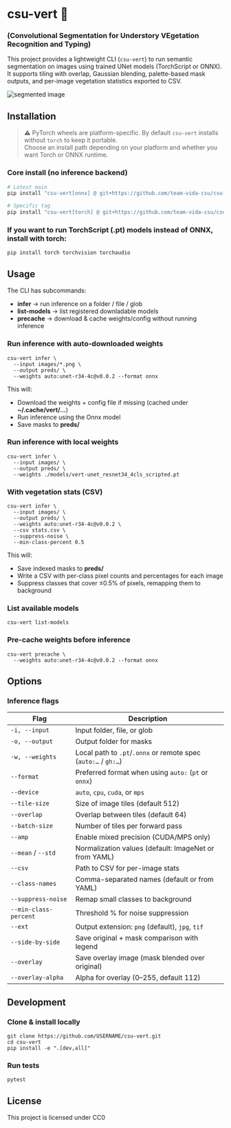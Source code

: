 # csu-vert 🌿
### (Convolutional Segmentation for Understory VEgetation Recognition and Typing)

This project provides a lightweight CLI (`csu-vert`) to run semantic segmentation on images using trained UNet models (TorchScript or ONNX). 
It supports tiling with overlap, Gaussian blending, palette-based mask outputs, and per-image vegetation statistics exported to CSV.

![segmented image](https://github.com/team-vida-csu/csu-vert/blob/main/src/vert/images/githubdemo_photo.png)

## Installation

> ⚠️ PyTorch wheels are platform-specific. By default `csu-vert` installs without `torch` to keep it portable.  
> Choose an install path depending on your platform and whether you want Torch or ONNX runtime.

### Core install (no inference backend)

```bash
# Latest main
pip install "csu-vert[onnx] @ git+https://github.com/team-vida-csu/csu-vert.git"

# Specific tag
pip install "csu-vert[torch] @ git+https://github.com/team-vida-csu/csu-vert.git@v0.0.1"
```
### If you want to run TorchScript (.pt) models instead of ONNX, install with torch:
~~~
pip install torch torchvision torchaudio
~~~
## Usage
The CLI has subcommands:
- **infer** -> run inference on a folder / file / glob
- **list-models** -> list registered downladable models
- **precache** -> download & cache weights/config without running inference
### Run inference with auto-downloaded weights
~~~
csu-vert infer \
  --input images/*.png \
  --output preds/ \
  --weights auto:unet-r34-4c@v0.0.2 --format onnx
~~~
This will:
- Download the weights + config file if missing (cached under **~/.cache/vert/…**)
- Run inference using the Onnx model
- Save masks to **preds/**
### Run inference with local weights
~~~
csu-vert infer \
  --input images/ \
  --output preds/ \
  --weights ./models/vert-unet_resnet34_4cls_scripted.pt
~~~
### With vegetation stats (CSV)
~~~
csu-vert infer \
  --input images/ \
  --output preds/ \
  --weights auto:unet-r34-4c@v0.0.2 \
  --csv stats.csv \
  --suppress-noise \
  --min-class-percent 0.5
~~~
This will:
- Save indexed masks to **preds/**
- Write a CSV with per-class pixel counts and percentages for each image
- Suppress classes that cover ≤0.5% of pixels, remapping them to background
### List available models
~~~
csu-vert list-models
~~~
### Pre-cache weights before inference
~~~
csu-vert precache \
  --weights auto:unet-r34-4c@v0.0.2 --format onnx
~~~

## Options
### Inference flags

| Flag                  | Description                                                    |
| --------------------- | -------------------------------------------------------------- |
| `-i, --input`         | Input folder, file, or glob                                    |
| `-o, --output`        | Output folder for masks                                        |
| `-w, --weights`       | Local path to `.pt`/`.onnx` or remote spec (`auto:…` / `gh:…`) |
| `--format`            | Preferred format when using `auto:` (`pt` or `onnx`)           |
| `--device`            | `auto`, `cpu`, `cuda`, or `mps`                                |
| `--tile-size`         | Size of image tiles (default 512)                              |
| `--overlap`           | Overlap between tiles (default 64)                             |
| `--batch-size`        | Number of tiles per forward pass                               |
| `--amp`               | Enable mixed precision (CUDA/MPS only)                         |
| `--mean` / `--std`    | Normalization values (default: ImageNet or from YAML)          |
| `--csv`               | Path to CSV for per-image stats                                |
| `--class-names`       | Comma-separated names (default or from YAML)                   |
| `--suppress-noise`    | Remap small classes to background                              |
| `--min-class-percent` | Threshold % for noise suppression                              |
| `--ext`               | Output extension: `png` (default), `jpg`, `tif`                |
| `--side-by-side`      | Save original + mask comparison with legend                    |
| `--overlay`           | Save overlay image (mask blended over original)                |
| `--overlay-alpha`     | Alpha for overlay (0–255, default 112)                         |


## Development
### Clone & install locally
~~~
git clone https://github.com/USERNAME/csu-vert.git
cd csu-vert
pip install -e ".[dev,all]"
~~~
### Run tests
~~~
pytest
~~~
## License
This project is licensed under CC0
